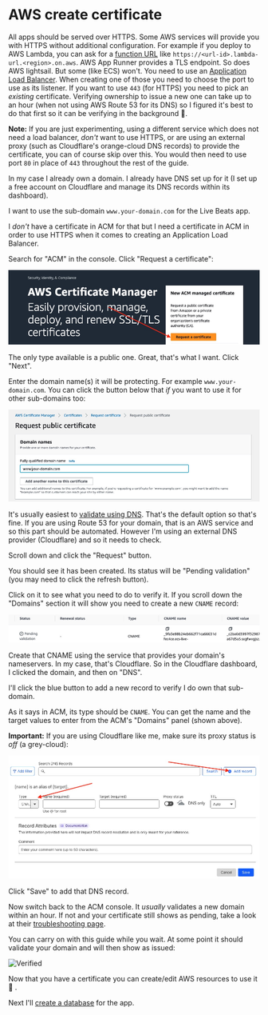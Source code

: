 # AWS create certificate

All apps should be served over HTTPS. Some AWS services will provide you with HTTPS without additional configuration. For example if you deploy to AWS Lambda, you can ask for a [function URL](https://docs.aws.amazon.com/lambda/latest/dg/lambda-urls.html) like `https://<url-id>.lambda-url.<region>.on.aws`. AWS App Runner provides a TLS endpoint. So does AWS lightsail. But some (like ECS) won't. You need to use an [Application Load Balancer](https://docs.aws.amazon.com/elasticloadbalancing/latest/application/introduction.html). When creating one of those you need to choose the port to use as its listener. If you want to use `443` (for HTTPS) you need to pick an _existing_ certificate. Verifying ownership to issue a new one can take up to an hour (when not using AWS Route 53 for its DNS) so I figured it's best to do that first so it can be verifying in the background 🙂.

**Note:** If you are just experimenting, using a different service which does not need a load balancer, _don't_ want to use HTTPS, or are using an external proxy (such as Cloudflare's orange-cloud DNS records) to provide the certificate, you can of course skip over this. You would then need to use port `80` in place of `443` throughout the rest of the guide.

In my case I already own a domain. I already have DNS set up for it (I set up a free account on Cloudflare and manage its DNS records within its dashboard).

I want to use the sub-domain `www.your-domain.com` for the Live Beats app.

I _don't_ have a certificate in ACM for that but I need a certificate in ACM in order to use HTTPS when it comes to creating an Application Load Balancer.

Search for "ACM" in the console. Click "Request a certificate":

![ACM welcome](img/aws_acm_welcome.jpeg)

The only type available is a public one. Great, that's what I want. Click "Next".

Enter the domain name(s) it will be protecting. For example `www.your-domain.com`. You can click the button below that _if_ you want to use it for other sub-domains too:

![ACM domain](img/aws_acm_domain.jpeg)

It's usually easiest to [validate using DNS](https://docs.aws.amazon.com/acm/latest/userguide/dns-validation.html). That's the default option so that's fine. If you are using Route 53 for your domain, that is an AWS service and so this part should be automated. However I'm using an external DNS provider (Cloudflare) and so it needs to check.

Scroll down and click the "Request" button.

You should see it has been created. Its status will be "Pending validation" (you may need to click the refresh button).

Click on it to see what you need to do to verify it. If you scroll down the "Domains" section it will show you need to create a new `CNAME` record:

![ACM validation](img/aws_acm_validation.jpeg)

Create that CNAME using the service that provides your domain's nameservers. In my case, that's Cloudflare. So in the Cloudflare dashboard, I clicked the domain, and then on "DNS".

I'll click the blue button to add a new record to verify I do own that sub-domain.

As it says in ACM, its type should be `CNAME`. You can get the name and the target values to enter from the ACM's "Domains" panel (shown above).

**Important:** If you are using Cloudflare like me, make sure its proxy status is _off_ (a grey-cloud):

![Add record](img/aws_acm_add_record.jpeg)

Click "Save" to add that DNS record.

Now switch back to the ACM console. It _usually_ validates a new domain within an hour. If not and your certificate still shows as pending, take a look at their [troubleshooting page](https://docs.aws.amazon.com/acm/latest/userguide/troubleshooting-DNS-validation.html).

You can carry on with this guide while you wait. At some point it should validate your domain and will then show as issued:

![Verified](img/aws_acm_certificate_issued.jpeg)

Now that you have a certificate you can create/edit AWS resources to use it 🚀 .

Next I'll [create a database](/docs/5-aws-create-database.md) for the app.
